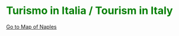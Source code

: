 <h1 style="color:green;">Turismo in Italia / Tourism in Italy</h1>

<p>
<a style="float:right:" href="map.html" class="btn2">Go to Map of Naples</a>
</p>
<div style="clear.both;"> </div>

